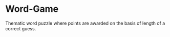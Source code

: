 # Word-Game
Thematic word puzzle where points are awarded on the basis of length of a correct guess.
